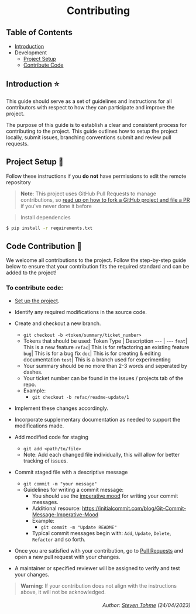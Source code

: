 <div align="center">
  <h1>Contributing</h1>
</div>

## Table of Contents
- [Introduction](#introduction-star)
- Development
  - [Project Setup](#project-setup-hammer) 
  - [Contribute Code](#code-contribution-construction)

## Introduction :star:
This guide should serve as a set of guidelines and instructions for all contributors with respect to how they can participate and improve the project.

The purpose of this guide is to establish a clear and consistent process for contributing to the project. This guide outlines how to setup the project locally, submit issues, branching conventions submit and review pull requests.

## Project Setup :hammer:
Follow these instructions if you **do not** have permissions to edit the remote repository 

> **Note**:
> This project uses GitHub Pull Requests to manage contributions, so [read up on how to fork a GitHub project and file a PR](https://guides.github.com/activities/forking) if you've never done it before

> Install dependencies
```sh
$ pip install -r requirements.txt
```
## Code Contribution :construction:

We welcome all contributions to the project. Follow the step-by-step guide below to ensure that your contribution fits the required standard and can be added to the project!

### **To contribute code**:
- [Set up the project](#project-setup).
- Identify any required modifications in the source code. 

- Create and checkout a new branch.
  - `git checkout -b <token/summary/ticket_number>`
  - Tokens that should be used:
    Token Type | Description
    --- | --- 
    `feat`| This is a new feature
    `refac`| This is for refactoring an existing feature
    `bug`| This is for a bug fix
    `doc`| This is for creating & editing documentation
    `test`| This is a branch used for experimenting
  - Your summary should be no more than 2-3 words and seperated by dashes.
  - Your ticket number can be found in the issues / projects tab of the repo.
  - Example:
    - `git checkout -b refac/readme-update/1`

- Implement these changes accordingly.
- Incorporate supplementary documentation as needed to support the modifications made.

- Add modified code for staging
  - `git add <path/to/file>`
  - Note: Add each changed file individually, this will allow for better tracking of issues.

- Commit staged file with a descriptive message
  - `git commit -m "your message"`
  - Guidelines for writing a commit message:
    -  You should use the [imperative mood](https://git.kernel.org/pub/scm/git/git.git/tree/Documentation/SubmittingPatches?id=HEAD#n183) for writing your commit messages.
    - Additional resource: https://initialcommit.com/blog/Git-Commit-Message-Imperative-Mood
    - Example:
      - `git commit -m "Update README"`
    - Typical commit messages begin with: `Add`, `Update`, `Delete`, `Refactor` and so forth.

- Once you are satisfied with your contribution, go to [Pull Requests](https://github.com/Football-Predictor/BallondOr-Predictor/pulls) and open a new pull request with your changes.
- A maintainer or specified reviewer will be assigned to verify and test your changes.

> **Warning**:
> If your contribution does not align with the instructions above, it will not be acknowledged. 

<div align="right">
  <h6>Author: <a href="https://github.com/steventohme">Steven Tohme</a> (24/04/2023)</h6>
</div>